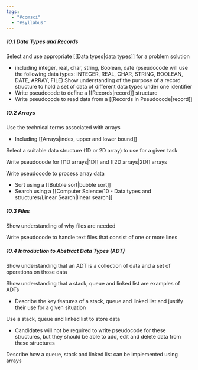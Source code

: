 ```yaml
---
tags:
  - "#comsci"
  - "#syllabus"
---
```

##### 10.1 Data Types and Records
Select and use appropriate [[Data types|data types]] for a problem solution 
-  including integer, real, char, string, Boolean, date (pseudocode will use the following data types: INTEGER, REAL, CHAR, STRING, BOOLEAN, DATE, ARRAY, FILE) 
Show understanding of the purpose of a record structure to hold a set of data of different data types under one identifier 
- Write pseudocode to define a [[Records|record]] structure 
- Write pseudocode to read data from a [[Records in Pseudocode|record]]

##### 10.2 Arrays
Use the technical terms associated with arrays 
- Including [[Arrays|index, upper and lower bound]]

Select a suitable data structure (1D or 2D array) to use for a given task 

Write pseudocode for [[1D arrays|1D]] and [[2D arrays|2D]] arrays 

Write pseudocode to process array data 
- Sort using a [[Bubble sort|bubble sort]]
- Search using a [[Computer Science/10 - Data types and structures/Linear Search|linear search]]

##### 10.3 Files

Show understanding of why files are needed 

Write pseudocode to handle text files that consist of one or more lines

##### 10.4 Introduction to Abstract Data Types (ADT)

Show understanding that an ADT is a collection of data and a set of operations on those data 

Show understanding that a stack, queue and linked list are examples of ADTs 
- Describe the key features of a stack, queue and linked list and justify their use for a given situation 

Use a stack, queue and linked list to store data 
- Candidates will not be required to write pseudocode for these structures, but they should be able to add, edit and delete data from these structures

Describe how a queue, stack and linked list can be implemented using arrays